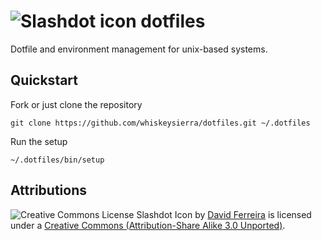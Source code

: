 # ![Slashdot icon](https://cdn1.iconfinder.com/data/icons/WPZOOM_Social_Networking_Icon_Set/64/slashdot.png) dotfiles
Dotfile and environment management for unix-based systems.


## Quickstart
Fork or just clone the repository

    git clone https://github.com/whiskeysierra/dotfiles.git ~/.dotfiles
    
Run the setup

    ~/.dotfiles/bin/setup





## Attributions
![Creative Commons License](http://i.creativecommons.org/l/by-sa/3.0/80x15.png)
Slashdot Icon by [David Ferreira](http://www.wpzoom.com/) is licensed under a
[Creative Commons (Attribution-Share Alike 3.0 Unported)](http://creativecommons.org/licenses/by-sa/3.0/).


